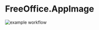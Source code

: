 # FreeOffice.AppImage

![example workflow](https://github.com/nx-appbuild-hub/FreeOffice.AppImage//actions/workflows/makefile.yml/badge.svg)
